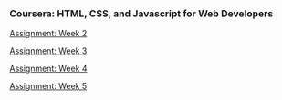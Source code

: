 
### Coursera: HTML, CSS, and Javascript for Web Developers



[Assignment: Week 2](https://omidghasemi21.github.io/CourseraHTML/site/assignments/module2-solution/index.html)


[Assignment: Week 3](https://omidghasemi21.github.io/CourseraHTML/site/assignments/module3-solution/index.html)


[Assignment: Week 4](https://omidghasemi21.github.io/CourseraHTML/site/assignments/module4-solution/index.html)


[Assignment: Week 5](https://omidghasemi21.github.io/CourseraHTML/site/assignments/module5-solution/index.html)
